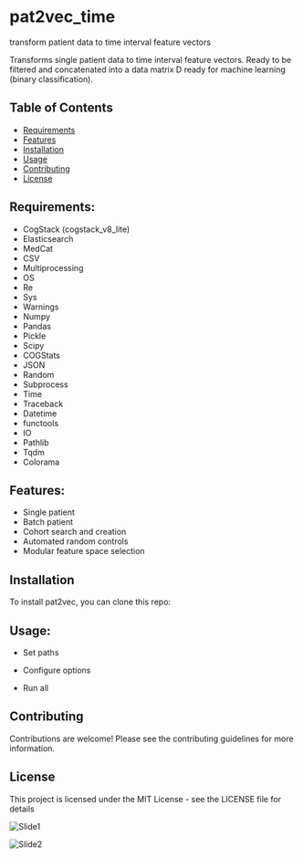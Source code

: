 # pat2vec_time
transform patient data to time interval feature vectors

Transforms single patient data to time interval feature vectors. Ready to be filtered and concatenated into a data matrix D ready for machine learning (binary classification).

## Table of Contents
- [Requirements](#requirements)
- [Features](#features)
- [Installation](#installation)
- [Usage](#usage)
- [Contributing](#contributing)
- [License](#license)

## Requirements:

- CogStack (cogstack_v8_lite)
- Elasticsearch
- MedCat
- CSV
- Multiprocessing
- OS
- Re
- Sys
- Warnings
- Numpy
- Pandas
- Pickle
- Scipy
- COGStats
- JSON
- Random
- Subprocess
- Time
- Traceback
- Datetime
- functools
- IO
- Pathlib
- Tqdm
- Colorama

## Features:

- Single patient
- Batch patient
- Cohort search and creation
- Automated random controls
- Modular feature space selection

## Installation

To install pat2vec, you can clone this repo:

## Usage:

- Set paths

- Configure options

- Run all


## Contributing
Contributions are welcome! Please see the contributing guidelines for more information.

## License
This project is licensed under the MIT License - see the LICENSE file for details

![Slide1](https://github.com/SamoraHunter/pat2vec/assets/44898312/f60dcf43-7fbe-4d96-8f33-9603694641b4)


![Slide2](https://github.com/SamoraHunter/pat2vec/assets/44898312/f93f47bb-46ad-4830-a010-4d6880a1bae6)


